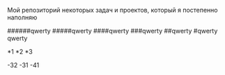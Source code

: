 Мой репозиторий некоторых задач и проектов, который я постепенно наполняю

######qwerty
#####qwerty
####qwerty
###qwerty
##qwerty
#qwerty
qwerty

*1
*2
*3

-32
-31
-41
